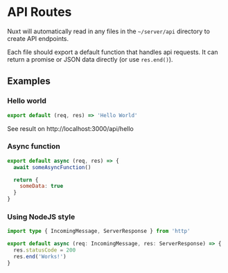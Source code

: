 # API Routes

Nuxt will automatically read in any files in the `~/server/api` directory to create API endpoints.

Each file should export a default function that handles api requests. It can return a promise or JSON data directly (or use `res.end()`).

## Examples

### Hello world

```js [server/api/hello.ts]
export default (req, res) => 'Hello World'
```

See result on http://localhost:3000/api/hello

### Async function

```js [server/api/async.ts]
export default async (req, res) => {
  await someAsyncFunction()

  return {
    someData: true
  }
}
```

### Using NodeJS style

```ts [server/api/node.ts]
import type { IncomingMessage, ServerResponse } from 'http'

export default async (req: IncomingMessage, res: ServerResponse) => {
  res.statusCode = 200
  res.end('Works!')
}
```

